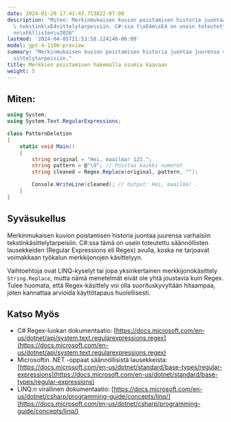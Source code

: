 ```yaml
---
date: 2024-01-20 17:41:43.713822-07:00
description: "Miten: Merkinmukaisen kuvion poistamisen historia juontaa juurensa varhaisiin\
  \ tekstink\xE4sittelytarpeisiin. C#:ssa t\xE4m\xE4 on usein toteutettu s\xE4\xE4\
  nn\xF6llisten\u2026"
lastmod: '2024-04-05T21:53:58.124140-06:00'
model: gpt-4-1106-preview
summary: "Merkinmukaisen kuvion poistamisen historia juontaa juurensa varhaisiin tekstink\xE4\
  sittelytarpeisiin."
title: Merkkien poistaminen hakemalla osumia kaavaan
weight: 5
---
```


## Miten:
```C#
using System;
using System.Text.RegularExpressions;

class PatternDeletion
{
    static void Main()
    {
        string original = "Hei, maailma! 123.";
        string pattern = @"\d"; // Poistaa kaikki numerot
        string cleaned = Regex.Replace(original, pattern, "");

        Console.WriteLine(cleaned); // Output: Hei, maailma! .
    }
}
```

## Syväsukellus
Merkinmukaisen kuvion poistamisen historia juontaa juurensa varhaisiin tekstinkäsittelytarpeisiin. C#:ssa tämä on usein toteutettu säännöllisten lausekkeiden (Regular Expressions eli Regex) avulla, koska ne tarjoavat voimakkaan työkalun merkkijonojen käsittelyyn.

Vaihtoehtoja ovat LINQ-kyselyt tai jopa yksinkertainen merkkijonokäsittely `String.Replace`, mutta nämä menetelmät eivät ole yhtä joustavia kuin Regex. Tulee huomata, että Regex-käsittely voi olla suorituskyvyltään hitaampaa, joten kannattaa arvioida käyttötapaus huolellisesti.

## Katso Myös
- C# Regex-luokan dokumentaatio: [https://docs.microsoft.com/en-us/dotnet/api/system.text.regularexpressions.regex](https://docs.microsoft.com/en-us/dotnet/api/system.text.regularexpressions.regex)
- Microsoftin .NET -oppaat säännöllisistä lausekkeista: [https://docs.microsoft.com/en-us/dotnet/standard/base-types/regular-expressions](https://docs.microsoft.com/en-us/dotnet/standard/base-types/regular-expressions)
- LINQ:n virallinen dokumentaatio: [https://docs.microsoft.com/en-us/dotnet/csharp/programming-guide/concepts/linq/](https://docs.microsoft.com/en-us/dotnet/csharp/programming-guide/concepts/linq/)
